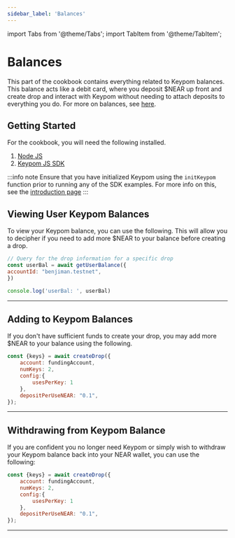 ```yaml
---
sidebar_label: 'Balances'
---
```

import Tabs from '@theme/Tabs';
import TabItem from '@theme/TabItem';

# Balances
This part of the cookbook contains everything related to Keypom balances. This balance acts like a debit card, where you deposit $NEAR up front and create drop and interact with Keypom without needing to attach deposits to everything you do. For more on balances, see [here](../Concepts/KeypomProtocol/balances.md). 
## Getting Started
For the cookbook, you will need the following installed. 
1. [Node JS](https://docs.npmjs.com/downloading-and-installing-node-js-and-npm)  
2. [Keypom JS SDK](https://github.com/keypom/keypom-js#getting-started)


:::info note
Ensure that you have initialized Keypom using the `initKeypom` function prior to running any of the SDK examples. For more info on this, see the [introduction page](welcome.md#connection-to-near-and-initializing-the-sdk)
:::

## Viewing User Keypom Balances
To view your Keypom balance, you can use the following. This will allow you to decipher if you need to add more $NEAR to your balance before creating a drop. 

<Tabs>
<TabItem value="SDK" label="🔑 Keypom SDK">

```js
// Query for the drop information for a specific drop
const userBal = await getUserBalance({
accountId: "benjiman.testnet",
})

console.log('userBal: ', userBal)
```

</TabItem>

</Tabs>

___
## Adding to Keypom Balances
If you don't have sufficient funds to create your drop, you may add more $NEAR to your balance using the following. 

<Tabs>
<TabItem value="SDK" label="🔑 Keypom SDK">

```js
const {keys} = await createDrop({
    account: fundingAccount,
    numKeys: 2,
	config:{
		usesPerKey: 1
	},
    depositPerUseNEAR: "0.1",
});
```

</TabItem>

</Tabs>

___

## Withdrawing from Keypom Balance
If you are confident you no longer need Keypom or simply wish to withdraw your Keypom balance back into your NEAR wallet, you can use the following:

<Tabs>
<TabItem value="SDK" label="🔑 Keypom SDK">

```js
const {keys} = await createDrop({
    account: fundingAccount,
    numKeys: 2,
	config:{
		usesPerKey: 1
	},
    depositPerUseNEAR: "0.1",
});
```

</TabItem>

</Tabs>

___


